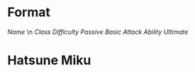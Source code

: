 # Format
 *Name* \n
 *Class*
 *Difficulty*
 *Passive*
 *Basic Attack*
 *Ability*
 *Ultimate*

# Hatsune Miku
